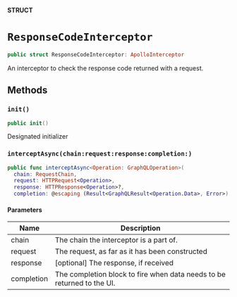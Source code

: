 **STRUCT**

# `ResponseCodeInterceptor`

```swift
public struct ResponseCodeInterceptor: ApolloInterceptor
```

An interceptor to check the response code returned with a request.

## Methods
### `init()`

```swift
public init()
```

Designated initializer

### `interceptAsync(chain:request:response:completion:)`

```swift
public func interceptAsync<Operation: GraphQLOperation>(
  chain: RequestChain,
  request: HTTPRequest<Operation>,
  response: HTTPResponse<Operation>?,
  completion: @escaping (Result<GraphQLResult<Operation.Data>, Error>) -> Void)
```

#### Parameters

| Name | Description |
| ---- | ----------- |
| chain | The chain the interceptor is a part of. |
| request | The request, as far as it has been constructed |
| response | [optional] The response, if received |
| completion | The completion block to fire when data needs to be returned to the UI. |